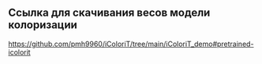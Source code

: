## Ссылка для скачивания весов модели колоризации
https://github.com/pmh9960/iColoriT/tree/main/iColoriT_demo#pretrained-icolorit
